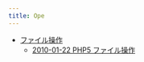 ```yaml
---
title: Ope
---
```



- [ファイル操作](./ファイル操作/index.md)
    - [2010-01-22 PHP5 ファイル操作](./../../../../d/2010/01/22/PHP5_ファイル操作.md)




